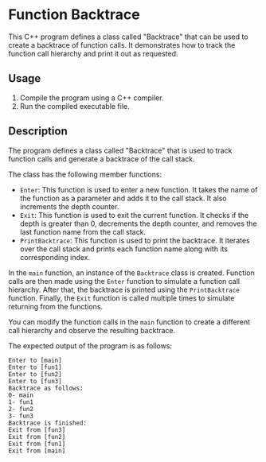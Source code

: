 # Function Backtrace

This C++ program defines a class called "Backtrace" that can be used to create a backtrace of function calls. It demonstrates how to track the function call hierarchy and print it out as requested.

## Usage

1. Compile the program using a C++ compiler.
2. Run the compiled executable file.

## Description

The program defines a class called "Backtrace" that is used to track function calls and generate a backtrace of the call stack.

The class has the following member functions:

- `Enter`: This function is used to enter a new function. It takes the name of the function as a parameter and adds it to the call stack. It also increments the depth counter.
- `Exit`: This function is used to exit the current function. It checks if the depth is greater than 0, decrements the depth counter, and removes the last function name from the call stack.
- `PrintBacktrace`: This function is used to print the backtrace. It iterates over the call stack and prints each function name along with its corresponding index.

In the `main` function, an instance of the `Backtrace` class is created. Function calls are then made using the `Enter` function to simulate a function call hierarchy. After that, the backtrace is printed using the `PrintBacktrace` function. Finally, the `Exit` function is called multiple times to simulate returning from the functions.

You can modify the function calls in the `main` function to create a different call hierarchy and observe the resulting backtrace.

The expected output of the program is as follows:

```
Enter to [main]
Enter to [fun1]
Enter to [fun2]
Enter to [fun3]
Backtrace as follows:
0- main
1- fun1
2- fun2
3- fun3
Backtrace is finished:
Exit from [fun3]
Exit from [fun2]
Exit from [fun1]
Exit from [main]
```